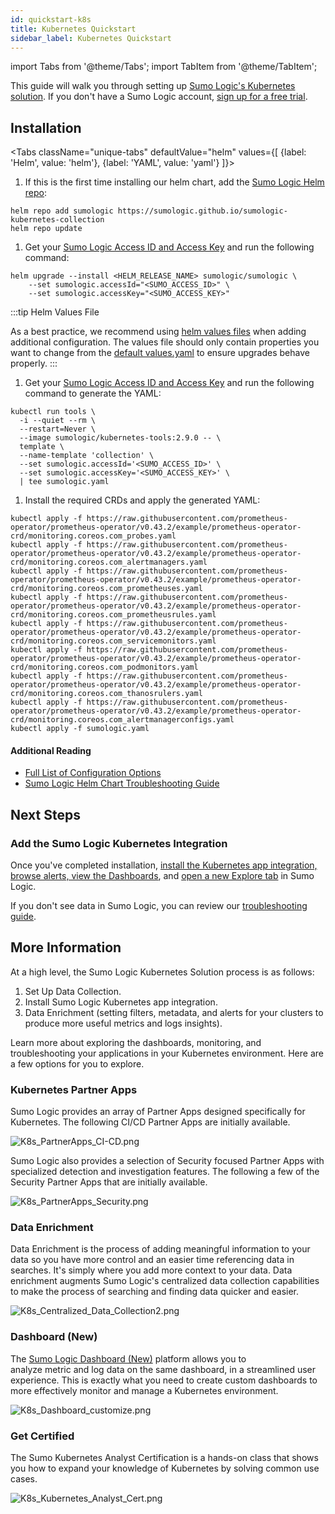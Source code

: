 ```yaml
---
id: quickstart-k8s
title: Kubernetes Quickstart
sidebar_label: Kubernetes Quickstart
---
```


import Tabs from '@theme/Tabs';
import TabItem from '@theme/TabItem';

This guide will walk you through setting up [Sumo Logic's Kubernetes solution](https://www.sumologic.com/solutions/kubernetes/). If you don't have a Sumo Logic account, [sign up for a free trial](/get-started/sign-up.md#create-a-trial-account).

## Installation

<Tabs
className="unique-tabs"
defaultValue="helm"
values={[
{label: 'Helm', value: 'helm'},
{label: 'YAML', value: 'yaml'}
]}>

<TabItem value="helm">

1. If this is the first time installing our helm chart, add the [Sumo Logic Helm repo](https://sumologic.github.io/sumologic-kubernetes-collection/):

  ```shell
  helm repo add sumologic https://sumologic.github.io/sumologic-kubernetes-collection
  helm repo update
  ```

1. Get your [Sumo Logic Access ID and Access Key](https://help.sumologic.com/manage/security/Access-Keys) and run the following command:

  ```shell
  helm upgrade --install <HELM_RELEASE_NAME> sumologic/sumologic \
      --set sumologic.accessId="<SUMO_ACCESS_ID>" \
      --set sumologic.accessKey="<SUMO_ACCESS_KEY>"
  ```

:::tip Helm Values File

As a best practice, we recommend using [helm values files](https://helm.sh/docs/chart_template_guide/values_files/) when adding additional configuration.  The values file should only contain properties you want to change from the [default values.yaml](https://github.com/SumoLogic/sumologic-kubernetes-collection/blob/main/deploy/helm/sumologic/values.yaml) to ensure upgrades behave properly.
:::

</TabItem>

<TabItem value="yaml">

1. Get your [Sumo Logic Access ID and Access Key](https://help.sumologic.com/manage/security/Access-Keys) and run the following command to generate the YAML:

  ```shell
  kubectl run tools \
    -i --quiet --rm \
    --restart=Never \
    --image sumologic/kubernetes-tools:2.9.0 -- \
    template \
    --name-template 'collection' \
    --set sumologic.accessId='<SUMO_ACCESS_ID>' \
    --set sumologic.accessKey='<SUMO_ACCESS_KEY>' \
    | tee sumologic.yaml
  ```

1. Install the required CRDs and apply the generated YAML:

  ```shell
  kubectl apply -f https://raw.githubusercontent.com/prometheus-operator/prometheus-operator/v0.43.2/example/prometheus-operator-crd/monitoring.coreos.com_probes.yaml
  kubectl apply -f https://raw.githubusercontent.com/prometheus-operator/prometheus-operator/v0.43.2/example/prometheus-operator-crd/monitoring.coreos.com_alertmanagers.yaml
  kubectl apply -f https://raw.githubusercontent.com/prometheus-operator/prometheus-operator/v0.43.2/example/prometheus-operator-crd/monitoring.coreos.com_prometheuses.yaml
  kubectl apply -f https://raw.githubusercontent.com/prometheus-operator/prometheus-operator/v0.43.2/example/prometheus-operator-crd/monitoring.coreos.com_prometheusrules.yaml
  kubectl apply -f https://raw.githubusercontent.com/prometheus-operator/prometheus-operator/v0.43.2/example/prometheus-operator-crd/monitoring.coreos.com_servicemonitors.yaml
  kubectl apply -f https://raw.githubusercontent.com/prometheus-operator/prometheus-operator/v0.43.2/example/prometheus-operator-crd/monitoring.coreos.com_podmonitors.yaml
  kubectl apply -f https://raw.githubusercontent.com/prometheus-operator/prometheus-operator/v0.43.2/example/prometheus-operator-crd/monitoring.coreos.com_thanosrulers.yaml
  kubectl apply -f https://raw.githubusercontent.com/prometheus-operator/prometheus-operator/v0.43.2/example/prometheus-operator-crd/monitoring.coreos.com_alertmanagerconfigs.yaml
  kubectl apply -f sumologic.yaml
  ```

</TabItem>
</Tabs>

#### Additional Reading
* [Full List of Configuration Options](https://github.com/SumoLogic/sumologic-kubernetes-collection/tree/main/deploy/helm/sumologic#configuration)
* [Sumo Logic Helm Chart Troubleshooting Guide](https://github.com/SumoLogic/sumologic-kubernetes-collection/blob/main/deploy/docs/Troubleshoot_Collection.md)


## Next Steps

### Add the Sumo Logic Kubernetes Integration

Once you've completed installation, [install the Kubernetes app integration, browse alerts, view the Dashboards](/docs/integrations/containers-orchestration/kubernetes/install-apps-alerts-dashboards#install-the-app), and [open a new Explore tab](/docs/observability/kubernetes-solution/navigate-kubernetes-environment) in Sumo Logic.

If you don't see data in Sumo Logic, you can review our [troubleshooting guide](https://github.com/SumoLogic/sumologic-kubernetes-collection/blob/main/deploy/docs/Troubleshoot_Collection.md).

## More Information

At a high level, the Sumo Logic Kubernetes Solution process is as follows:
1. Set Up Data Collection.
2. Install Sumo Logic Kubernetes app integration.
3. Data Enrichment (setting filters, metadata, and alerts for your clusters to produce more useful metrics and logs insights).

Learn more about exploring the dashboards, monitoring, and troubleshooting your applications in your Kubernetes environment. Here are a few options for you to explore.


### Kubernetes Partner Apps

Sumo Logic provides an array of Partner Apps designed specifically for Kubernetes. The following CI/CD Partner Apps are initially available.

![K8s_PartnerApps_CI-CD.png](/img/kubernetes/K8s_PartnerApps_CI-CD.png)

Sumo Logic also provides a selection of Security focused Partner Apps with specialized detection and investigation features. The following a few of the Security Partner Apps that are initially available.

![K8s_PartnerApps_Security.png](/img/kubernetes/K8s_PartnerApps_Security.png)

### Data Enrichment

Data Enrichment is the process of adding meaningful information to your data so you have more control and an easier time referencing data in searches. It's simply where you add more context to your data. Data enrichment augments Sumo Logic's centralized data collection capabilities to make the process of searching and finding data quicker and easier.

![K8s_Centralized_Data_Collection2.png](/img/kubernetes/K8s_Centralized_Data_Collection2.png)

### Dashboard (New)

The [Sumo Logic Dashboard (New)](/docs/dashboards-new) platform allows you to analyze metric and log data on the same dashboard, in a streamlined user experience. This is exactly what you need to create custom dashboards to more effectively monitor and manage a Kubernetes environment. 

![K8s_Dashboard_customize.png](/img/kubernetes/K8s_Dashboard_customize.png)

### Get Certified

The Sumo Kubernetes Analyst Certification is a hands-on class that shows you how to expand your knowledge of Kubernetes by solving common use cases.

![K8s_Kubernetes_Analyst_Cert.png](/img/kubernetes/K8s_Kubernetes_Analyst_Cert.png)
